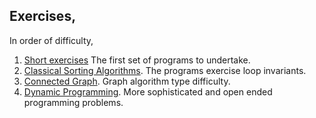 ## Exercises,

In order of difficulty,

1. [Short exercises](https://github.com/burtr/reu-cfs/blob/master/reu-cfs-2023/exercises/python-grab-bag.ipynb)
The first set of programs to undertake. 
3. [Classical Sorting Algorithms](https://github.com/burtr/reu-cfs/blob/master/reu-cfs-2023/exercises/classic-sorting-algorithms.ipynb).
The programs exercise loop invariants.
1. [Connected Graph](https://github.com/burtr/reu-cfs/blob/master/reu-cfs-2023/exercises/connected_graph.ipynb).
Graph algorithm type difficulty.
1. [Dynamic Programming](https://github.com/burtr/reu-cfs/blob/master/reu-cfs-2023/exercises/connected_graph.ipynb).
More sophisticated and open ended programming problems.
